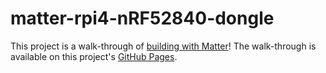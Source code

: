# matter-rpi4-nRF52840-dongle

This project is a walk-through of [building with Matter](https://buildwithmatter.com/)!  The walk-through is available on this project's [GitHub Pages](http://caubut-charter.github.io/matter-rpi4-nRF52840-dongle/).
